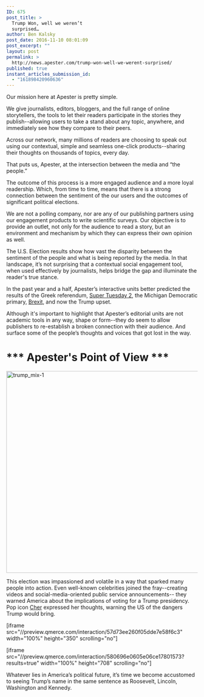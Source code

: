 ```yaml
---
ID: 675
post_title: >
  Trump Won, well we weren’t
  surprised…
author: Ben Kalsky
post_date: 2016-11-10 08:01:09
post_excerpt: ""
layout: post
permalink: >
  http://news.apester.com/trump-won-well-we-werent-surprised/
published: true
instant_articles_submission_id:
  - "161898420960636"
---
```

Our mission here at Apester is pretty simple.

We give journalists, editors, bloggers, and the full range of online storytellers, the tools to let their readers participate in the stories they publish--allowing users to take a stand about any topic, anywhere, and immediately see how they compare to their peers.

Across our network, many millions of readers are choosing to speak out using our contextual, simple and seamless one-click products--sharing their thoughts on thousands of topics, every day.

That puts us, Apester, at the intersection between the media and “the people.”

The outcome of this process is a more engaged audience and a more loyal readership. Which, from time to time, means that there is a strong connection between the sentiment of the our users and the outcomes of significant political elections.

We are not a polling company, nor are any of our publishing partners using our engagement products to write scientific surveys. Our objective is to provide an outlet, not only for the audience to read a story, but an environment and mechanism by which they can express their own opinion as well.

The U.S. Election results show how vast the disparity between the sentiment of the people and what is being reported by the media. In that landscape, it’s not surprising that a contextual social engagement tool, when used effectively by journalists, helps bridge the gap and illuminate the reader's true stance.

In the past year and a half, Apester’s interactive units better predicted the results of the Greek referendum, <a href="http://news.apester.com/aol-apester-poll-won-super-tuesday-2-predicted-michigan-upset-2/">Super Tuesday 2</a>, the Michigan Democratic primary, <a href="http://news.apester.com/brexit-no-one-saw-it-coming-you-did/">Brexit</a>, and now the Trump upset.

Although it's important to highlight that Apester’s editorial units are not academic tools in any way, shape or form--they do seem to allow publishers to re-establish a broken connection with their audience. And surface some of the people’s thoughts and voices that got lost in the way.
<h1><strong>*** Apester's Point of View ***</strong></h1>
<img class="alignnone size-large wp-image-676" src="http://news.apester.com/wp-content/uploads/sites/2/2016/11/trump_mix-1-1024x727.png" alt="trump_mix-1" width="750" height="532" />

This election was impassioned and volatile in a way that sparked many people into action. Even well-known celebrities joined the fray--creating videos and social-media-oriented public service announcements-- they warned America about the implications of voting for a Trump presidency. Pop icon <a href="http://www.aol.co.uk/2016/09/30/im-traumatised-by-trump-says-cher-warning-that-this-election-will-change-america/">Cher</a> expressed her thoughts, warning the US of the dangers Trump would bring.

[iframe src="//preview.qmerce.com/interaction/57d73ee260f05dde7e58f6c3" width="100%" height="350" scrolling="no"]

[iframe src="//preview.qmerce.com/interaction/580696e0605e06ce17801573?results=true" width="100%" height="708" scrolling="no"]

Whatever lies in America’s political future, it’s time we become accustomed to seeing Trump’s name in the same sentence as Roosevelt, Lincoln, Washington and Kennedy.